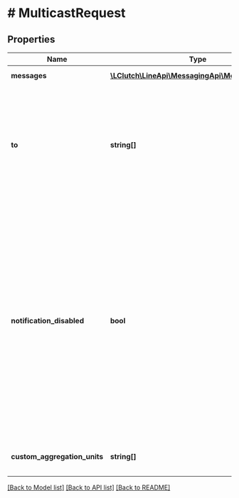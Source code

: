 # # MulticastRequest

## Properties

Name | Type | Description | Notes
------------ | ------------- | ------------- | -------------
**messages** | [**\LClutch\LineApi\MessagingApi\Model\Message[]**](Message.md) | Messages to send |
**to** | **string[]** | Array of user IDs. Use userId values which are returned in webhook event objects. Do not use LINE IDs found on LINE. |
**notification_disabled** | **bool** | &#x60;true&#x60;: The user doesn’t receive a push notification when a message is sent. &#x60;false&#x60;: The user receives a push notification when the message is sent (unless they have disabled push notifications in LINE and/or their device). The default value is false. | [optional] [default to false]
**custom_aggregation_units** | **string[]** | Name of aggregation unit. Case-sensitive. | [optional]

[[Back to Model list]](../../README.md#models) [[Back to API list]](../../README.md#endpoints) [[Back to README]](../../README.md)
